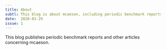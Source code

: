 ```yaml
---
title: About
subtl: This blog is about mcaeson, including periodic benchmark reports
date:  2020-03-29
issue: 1
---
```


This blog publishes periodic benchmark reports and other articles
concerning mcaeson.
